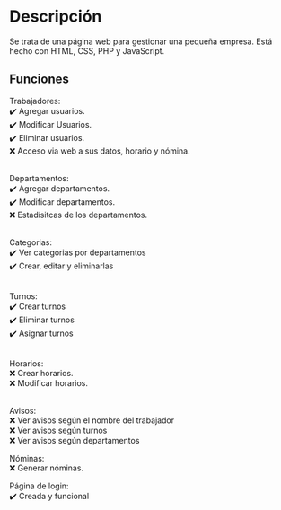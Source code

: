 # Descripción
Se trata de una página web para gestionar una pequeña empresa. Está hecho con HTML, CSS, PHP y JavaScript.

<h2>Funciones</h2>
Trabajadores: <br>
✔️ Agregar usuarios.<br>
✔️ Modificar Usuarios.<br>
✔️ Eliminar usuarios.<br>
❌ Acceso via web a sus datos, horario y nómina.<br><br>

Departamentos:<br>
✔️ Agregar departamentos.<br>
✔️ Modificar departamentos.<br>
❌ Estadísitcas de los departamentos.<br><br>

Categorias:<br>
✔️ Ver categorias por departamentos<br>
✔️ Crear, editar y eliminarlas<br><br>

Turnos:<br>
✔️ Crear turnos<br>
✔️ Eliminar turnos<br>
✔️ Asignar turnos<br><br>

Horarios:<br>
❌ Crear horarios.<br>
❌ Modificar horarios.<br><br>

Avisos:<br>
❌ Ver avisos según el nombre del trabajador<br>
❌ Ver avisos según turnos<br>
❌ Ver avisos según departamentos<br>

Nóminas:<br>
❌ Generar nóminas.<br>

Página de login:<br>
✔️ Creada y funcional<br>